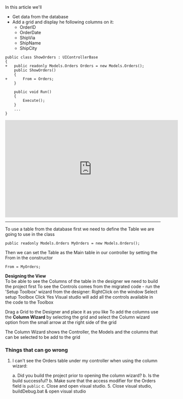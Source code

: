 ﻿In this article we'll
* Get data from the database 
* Add a grid and display he following columns on it:
  * OrderID
  * OrderDate
  * ShipVia
  * ShipName
  * ShipCity


```csdiff
public class ShowOrders : UIControllerBase
{
+   public readonly Models.Orders Orders = new Models.Orders();
    public ShowOrders()
    {
+       From = Orders;
    }

    public void Run()
    {
        Execute();
    }
    ...
}
```

<iframe width="560" height="315" src="https://www.youtube.com/embed/1u67cUCXxE8?list=PL1DEQjXG2xnKwhPzEwuvVkEL7a_D9-pkL" frameborder="0" allowfullscreen></iframe>

---

To use a table from the database first we need to define the Table we are going to use in the class

```csdiff
public readonly Models.Orders MyOrders = new Models.Orders(); 
```

Then we can set the Table as the Main table in our controller by setting the From in the constructor

```csdiff
From = MyOrders;
```

**Designing the View**  
To be able to see the Columns of the table in the designer we need to build the project first
To see the Controls comes from the migrated code - run the 'Setup Toolbox' wizard from the designer:
RightClick on the window
Select setup Toolbox
Click Yes
Visual studio will add all the controls available in the code to the Toolbox  

Drag a Grid to the Designer and place it as you like
To add the columns use the **Column Wizard** by selecting the grid and select the Column wizard option from the small arrow at the right side of the grid

The Column Wizard shows the Controller, the Models and the columns that can be selected to be add to the grid

 




### Things that can go wrong
1. I can't see the Orders table under my controller when using the column wizard:

    a. Did you build the project prior to opening the column wizard?
    b. Is the build successful?
    b. Make sure that the access modifier for the Orders field is `public`
    c. Close and open visual studio.
    5. Close visual studio, buildDebug.bat & open visual studio